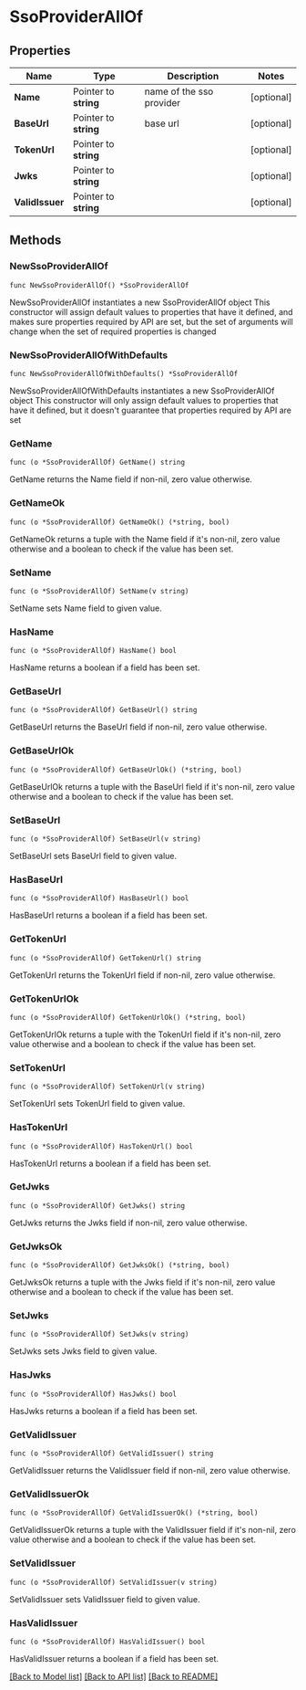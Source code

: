# SsoProviderAllOf

## Properties

Name | Type | Description | Notes
------------ | ------------- | ------------- | -------------
**Name** | Pointer to **string** | name of the sso provider | [optional] 
**BaseUrl** | Pointer to **string** | base url | [optional] 
**TokenUrl** | Pointer to **string** |  | [optional] 
**Jwks** | Pointer to **string** |  | [optional] 
**ValidIssuer** | Pointer to **string** |  | [optional] 

## Methods

### NewSsoProviderAllOf

`func NewSsoProviderAllOf() *SsoProviderAllOf`

NewSsoProviderAllOf instantiates a new SsoProviderAllOf object
This constructor will assign default values to properties that have it defined,
and makes sure properties required by API are set, but the set of arguments
will change when the set of required properties is changed

### NewSsoProviderAllOfWithDefaults

`func NewSsoProviderAllOfWithDefaults() *SsoProviderAllOf`

NewSsoProviderAllOfWithDefaults instantiates a new SsoProviderAllOf object
This constructor will only assign default values to properties that have it defined,
but it doesn't guarantee that properties required by API are set

### GetName

`func (o *SsoProviderAllOf) GetName() string`

GetName returns the Name field if non-nil, zero value otherwise.

### GetNameOk

`func (o *SsoProviderAllOf) GetNameOk() (*string, bool)`

GetNameOk returns a tuple with the Name field if it's non-nil, zero value otherwise
and a boolean to check if the value has been set.

### SetName

`func (o *SsoProviderAllOf) SetName(v string)`

SetName sets Name field to given value.

### HasName

`func (o *SsoProviderAllOf) HasName() bool`

HasName returns a boolean if a field has been set.

### GetBaseUrl

`func (o *SsoProviderAllOf) GetBaseUrl() string`

GetBaseUrl returns the BaseUrl field if non-nil, zero value otherwise.

### GetBaseUrlOk

`func (o *SsoProviderAllOf) GetBaseUrlOk() (*string, bool)`

GetBaseUrlOk returns a tuple with the BaseUrl field if it's non-nil, zero value otherwise
and a boolean to check if the value has been set.

### SetBaseUrl

`func (o *SsoProviderAllOf) SetBaseUrl(v string)`

SetBaseUrl sets BaseUrl field to given value.

### HasBaseUrl

`func (o *SsoProviderAllOf) HasBaseUrl() bool`

HasBaseUrl returns a boolean if a field has been set.

### GetTokenUrl

`func (o *SsoProviderAllOf) GetTokenUrl() string`

GetTokenUrl returns the TokenUrl field if non-nil, zero value otherwise.

### GetTokenUrlOk

`func (o *SsoProviderAllOf) GetTokenUrlOk() (*string, bool)`

GetTokenUrlOk returns a tuple with the TokenUrl field if it's non-nil, zero value otherwise
and a boolean to check if the value has been set.

### SetTokenUrl

`func (o *SsoProviderAllOf) SetTokenUrl(v string)`

SetTokenUrl sets TokenUrl field to given value.

### HasTokenUrl

`func (o *SsoProviderAllOf) HasTokenUrl() bool`

HasTokenUrl returns a boolean if a field has been set.

### GetJwks

`func (o *SsoProviderAllOf) GetJwks() string`

GetJwks returns the Jwks field if non-nil, zero value otherwise.

### GetJwksOk

`func (o *SsoProviderAllOf) GetJwksOk() (*string, bool)`

GetJwksOk returns a tuple with the Jwks field if it's non-nil, zero value otherwise
and a boolean to check if the value has been set.

### SetJwks

`func (o *SsoProviderAllOf) SetJwks(v string)`

SetJwks sets Jwks field to given value.

### HasJwks

`func (o *SsoProviderAllOf) HasJwks() bool`

HasJwks returns a boolean if a field has been set.

### GetValidIssuer

`func (o *SsoProviderAllOf) GetValidIssuer() string`

GetValidIssuer returns the ValidIssuer field if non-nil, zero value otherwise.

### GetValidIssuerOk

`func (o *SsoProviderAllOf) GetValidIssuerOk() (*string, bool)`

GetValidIssuerOk returns a tuple with the ValidIssuer field if it's non-nil, zero value otherwise
and a boolean to check if the value has been set.

### SetValidIssuer

`func (o *SsoProviderAllOf) SetValidIssuer(v string)`

SetValidIssuer sets ValidIssuer field to given value.

### HasValidIssuer

`func (o *SsoProviderAllOf) HasValidIssuer() bool`

HasValidIssuer returns a boolean if a field has been set.


[[Back to Model list]](../README.md#documentation-for-models) [[Back to API list]](../README.md#documentation-for-api-endpoints) [[Back to README]](../README.md)


